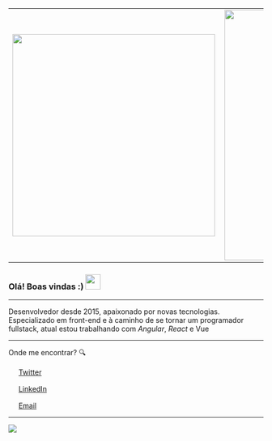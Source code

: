 

<center>
  <table>
    <tr>
        <td><img width="400px" align="left" src="https://github-readme-stats.vercel.app/api/top-langs/?username=raulmelo&hide=html&layout=compact&theme=buefy" /></td>
        <td><img width="495px" align="left" src="https://github-readme-stats.vercel.app/api?username=raulmelo&theme=buefy" /></td>
    </tr>   
  </table>
</center>  

### Olá! Boas vindas :) <img src="https://github.com/leticiadasilva/leticiadasilva/blob/main/images/Hi.gif" width="30px"></h2>

---

Desenvolvedor desde 2015, apaixonado por novas tecnologias.
Especializado em front-end e à caminho de se tornar um programador fullstack, atual estou trabalhando com _Angular_, _React_ e Vue

---

Onde me encontrar? :mag:  

<a href="https://twitter.com/raulmelo25"><img src="https://github.com/leticiadasilva/leticiadasilva/blob/main/images/twitter.png" width="16"></img></a> [Twitter](https://twitter.com/raulmelo25)   

<a href="https://www.linkedin.com/in/raul-melo/"><img src="https://github.com/leticiadasilva/leticiadasilva/blob/main/images/linkedin.png" width="16"></img></a> [LinkedIn](https://www.linkedin.com/in/raul-melo)  

<a href="mailto:rulmelo.web@gmail.com"><img src="https://github.com/leticiadasilva/leticiadasilva/blob/main/images/email.png" width="16"></img></a> [Email](mailto:raulmelo.web@gmail.com)  

---  

![](https://komarev.com/ghpvc/?username=raulmelo&color=blue&style=flat)

